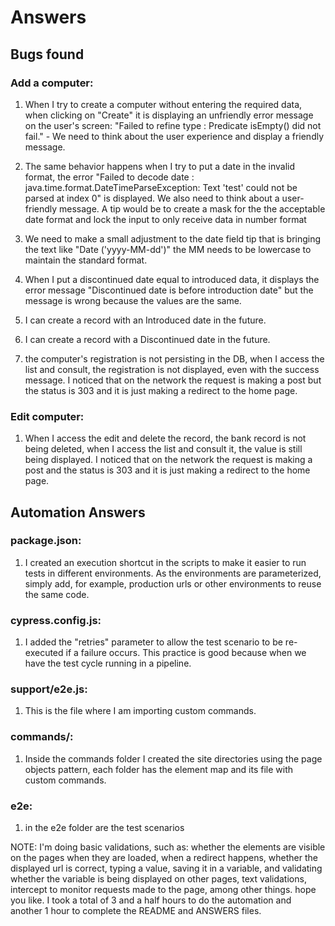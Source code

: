 # Answers

## Bugs found

### Add a computer:

 1. When I try to create a computer without entering the required data, when clicking on "Create" it is displaying an unfriendly error message on the user's screen: "Failed to refine type : Predicate isEmpty() did not fail." - We need to think about the user experience and display a friendly message.

 2. The same behavior happens when I try to put a date in the invalid format, the error "Failed to decode date : java.time.format.DateTimeParseException: Text 'test' could not be parsed at index 0" is displayed. We also need to think about a user-friendly message. A tip would be to create a mask for the the acceptable date format and lock the input to only receive data in number format

 3. We need to make a small adjustment to the date field tip that is bringing the text like "Date ('yyyy-MM-dd')" the MM needs to be lowercase to maintain the standard format.

 4. When I put a discontinued date equal to introduced data, it displays the error message "Discontinued date is before introduction date" but the message is wrong because the values are the same.

 5. I can create a record with an Introduced date in the future.

 6. I can create a record with a Discontinued date in the future.

 7. the computer's registration is not persisting in the DB, when I access the list and consult, the registration is not displayed, even with the success message. I noticed that on the network the request is making a post but the status is 303 and it is just making a redirect to the home page.

### Edit computer:

 1. When I access the edit and delete the record, the bank record is not being deleted, when I access the list and consult it, the value is still being displayed. I noticed that on the network the request is making a post and the status is 303 and it is just making a redirect to the home page.

## Automation Answers

### package.json:

 1. I created an execution shortcut in the scripts to make it easier to run tests in different environments. As the environments are parameterized, simply add, for example, production urls or other environments to reuse the same code.

### cypress.config.js: 

 1. I added the "retries" parameter to allow the test scenario to be re-executed if a failure occurs. This practice is good because when we have the test cycle running in a pipeline.

 ### support/e2e.js:

 1. This is the file where I am importing custom commands.

 ### commands/:

 1. Inside the commands folder I created the site directories using the page objects pattern, each folder has the element map and its file with custom commands.

 ### e2e:

 1. in the e2e folder are the test scenarios

NOTE: I'm doing basic validations, such as: whether the elements are visible on the pages when they are loaded, when a redirect happens, whether the displayed url is correct, typing a value, saving it in a variable, and validating whether the variable is being displayed on other pages, text validations, intercept to monitor requests made to the page, among other things. hope you like. I took a total of 3 and a half hours to do the automation and another 1 hour to complete the README and ANSWERS files.